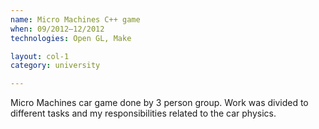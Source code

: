 ```yaml
---
name: Micro Machines C++ game
when: 09/2012–12/2012
technologies: Open GL, Make

layout: col-1
category: university

---
```


Micro Machines car game done by 3 person group. Work was divided to different tasks and my responsibilities related to the car physics.